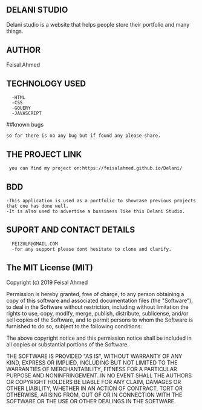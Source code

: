  ## DELANI STUDIO 

  Delani studio is a website that helps people store their portfolio and many things.

 ## AUTHOR

   Feisal Ahmed

  ## TECHNOLOGY USED
      
      -HTML
      -CSS
      -GQUERY
      -JAVASCRIPT

   ##known bugs

    so far there is no any bug but if found any please share.

   ## THE PROJECT LINK
     you can find my project on:https://feisalahmed.github.io/Delani/

   ## BDD

    -This application is used as a portfolio to showcase previous projects that one has done well.
    -It is also used to advertise a bussiness like this Delani Studio.


   ## SUPORT AND CONTACT DETAILS

      FEIZULF@GMAIL.COM
      -for any support please dont hesitate to clone and clarify.

## The MIT License (MIT)

Copyright (c) 2019 Feisal Ahmed

Permission is hereby granted, free of charge, to any person obtaining a copy of this software and associated documentation files (the "Software"), to deal in the Software without restriction, including without limitation the rights to use, copy, modify, merge, publish, distribute, sublicense, and/or sell copies of the Software, and to permit persons to whom the Software is furnished to do so, subject to the following conditions:

The above copyright notice and this permission notice shall be included in all copies or substantial portions of the Software.

THE SOFTWARE IS PROVIDED "AS IS", WITHOUT WARRANTY OF ANY KIND, EXPRESS OR IMPLIED, INCLUDING BUT NOT LIMITED TO THE WARRANTIES OF MERCHANTABILITY, FITNESS FOR A PARTICULAR PURPOSE AND NONINFRINGEMENT. IN NO EVENT SHALL THE AUTHORS OR COPYRIGHT HOLDERS BE LIABLE FOR ANY CLAIM, DAMAGES OR OTHER LIABILITY, WHETHER IN AN ACTION OF CONTRACT, TORT OR OTHERWISE, ARISING FROM, OUT OF OR IN CONNECTION WITH THE SOFTWARE OR THE USE OR OTHER DEALINGS IN THE SOFTWARE.